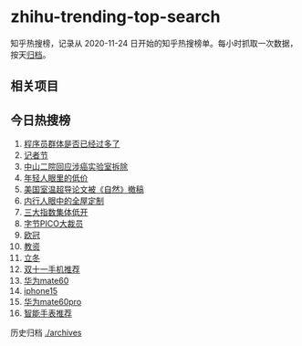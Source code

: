 # zhihu-trending-top-search

知乎热搜榜，记录从 2020-11-24
日开始的知乎热搜榜单。每小时抓取一次数据，按天[归档](./archives)。

## 相关项目

## 今日热搜榜

<!-- BEGIN -->
<!-- 最后更新时间 Thu Nov 09 2023 04:11:35 GMT+0800 (China Standard Time) -->

1. [程序员群体是否已经过多了](https://www.zhihu.com/search?q=程序员群体是否已经过多了)
1. [记者节](https://www.zhihu.com/search?q=记者节)
1. [中山二院回应涉癌实验室拆除](https://www.zhihu.com/search?q=中山二院回应涉癌实验室拆除)
1. [年轻人眼里的低价](https://www.zhihu.com/search?q=年轻人眼里的低价)
1. [美国室温超导论文被《自然》撤稿](https://www.zhihu.com/search?q=美国室温超导论文被《自然》撤稿)
1. [内行人眼中的全屋定制](https://www.zhihu.com/search?q=内行人眼中的全屋定制)
1. [三大指数集体低开](https://www.zhihu.com/search?q=三大指数集体低开)
1. [字节PICO大裁员](https://www.zhihu.com/search?q=字节PICO大裁员)
1. [欧冠](https://www.zhihu.com/search?q=欧冠)
1. [教资](https://www.zhihu.com/search?q=教资)
1. [立冬](https://www.zhihu.com/search?q=立冬)
1. [双十一手机推荐](https://www.zhihu.com/search?q=双十一手机推荐)
1. [华为mate60](https://www.zhihu.com/search?q=华为mate60)
1. [iphone15](https://www.zhihu.com/search?q=iphone15)
1. [华为mate60pro](https://www.zhihu.com/search?q=华为mate60pro)
1. [智能手表推荐](https://www.zhihu.com/search?q=智能手表推荐)

<!-- END -->

历史归档 [./archives](./archives)
